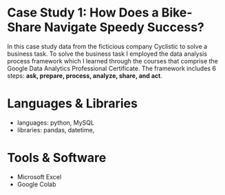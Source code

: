 # Case Study 1: How Does a Bike-Share Navigate Speedy Success?

In this case study data from the ficticious company Cyclistic to solve a business task. 
To solve the business task I employed the data analysis process framework which I learned through the courses that comprise the
Google Data Analytics Professional Certificate. The framework includes 6 steps: **ask, prepare, process, analyze, share, and act**.

# Languages & Libraries
* languages: python, MySQL
* libraries: pandas, datetime,

# Tools & Software
* Microsoft Excel
* Google Colab
